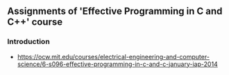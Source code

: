 ## Assignments of 'Effective Programming in C and C++' course

### Introduction
 - https://ocw.mit.edu/courses/electrical-engineering-and-computer-science/6-s096-effective-programming-in-c-and-c-january-iap-2014